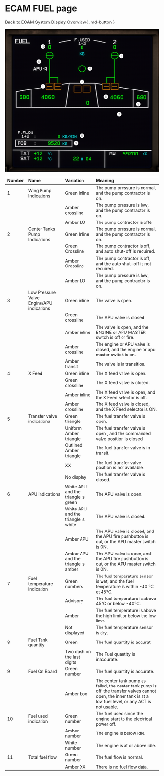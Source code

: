 # ECAM FUEL page

[Back to ECAM System Display Overview](index.md){ .md-button }

![FUEL ECAM page](fuel.png "FUEL ECAM page")



| Number | Name                                      | Variation                           | Meaning                                                                                                                                                        |
|:-------|:------------------------------------------|:------------------------------------|:---------------------------------------------------------------------------------------------------------------------------------------------------------------|
| 1      | Wing Pump Indications                     | Green inline                        | The pump pressure is normal, and the pump contractor is on.                                                                                                    |
|        |                                           | Amber crossline                     | The pump pressure is low, and the pump contractor is on.                                                                                                       |
|        |                                           | Amber LO                            | The pump contractor is offé                                                                                                                                    |
| 2      | Center Tanks Pump Indications             | Green Inline                        | The pump pressure is normal, and the pump contractor is on.                                                                                                    |
|        |                                           | Green Crossline                     | The pump contractor is off, and auto shut-off is required.                                                                                                     |
|        |                                           | Amber Crossline                     | The pump contractor is off, and the auto shut-off is not required.                                                                                             |
|        |                                           | Amber LO                            | The pump pressure is low, and the pump contractor is on.                                                                                                       |
| 3      | Low Pressure Valve Engine/APU indications | Green inline                        | The valve is open.                                                                                                                                             |
|        |                                           | Green crossline                     | The APU valve is closed                                                                                                                                        |
|        |                                           | Amber inline                        | The valve is open, and the ENGINE or APU MASTER switch is off or fire.                                                                                         |
|        |                                           | Amber crossline                     | The engine or APU valve is closed, and the engine or apu master switch is on.                                                                                  |
|        |                                           | Amber transit                       | The valve is in transition.                                                                                                                                    |
| 4      | X Feed                                    | Green inline                        | The  X feed valve is open.                                                                                                                                     |
|        |                                           | Green crossline                     | The X feed valve is closed.                                                                                                                                    |
|        |                                           | Amber inline                        | The X feed valve is open, and the X Feed selector is off.                                                                                                      |
|        |                                           | Amber crossline                     | The X feed valve is closed, and the X Feed selector is ON.                                                                                                     |
| 5      | Transfer valve indications                | Green triangle                      | The fuel transfer valve is open.                                                                                                                               |
|        |                                           | Uniform Amber triangle              | The fuel transfer valve is open , and the commanded valve position is closed.                                                                                  |
|        |                                           | Outlined Amber triangle             | The fuel transfer valve is in transit.                                                                                                                         |
|        |                                           | XX                                  | The fuel transfer valve position is not available.                                                                                                             |
|        |                                           | No display                          | The fuel transfer valve is closed.                                                                                                                             |
| 6      | APU indications                           | White APU and the triangle is green | The APU valve is open.                                                                                                                                         |
|        |                                           | White APU and the triangle is white | The APU valve is closed.                                                                                                                                       |
|        |                                           | Amber APU                           | The APU valve is closed, and the APU fire pushbutton is out, or the APU master switch is ON.                                                                   |
|        |                                           | Amber APU and the triangle is amber | The APU valve is open, and the APU fire pushbutton is out, or the APU master switch is ON.                                                                     |
| 7      | Fuel temperature indication               | Green numbers                       | The fuel temperature sensor is wet, and the fuel temperature is within -40 °C et 45°C.                                                                         |
|        |                                           | Advisory                            | The fuel temperature is above 45°C or below -40°C.                                                                                                             |
|        |                                           | Amber                               | The fuel temperature is above the high limit or below the low limit.                                                                                           |
|        |                                           | Not displayed                       | The fuel temperature sensor is dry.                                                                                                                            |
| 8      | Fuel Tank quantity                        | Green                               | The fuel quantity is accurat                                                                                                                                   |
|        |                                           | Two dash on the last digits         | The Fuel quantity is inaccurate.                                                                                                                               |
| 9      | Fuel On Board                             | Green number                        | The fuel quantity is accurate.                                                                                                                                 |
|        |                                           | Amber box                           | The center tank pump as failed, the center tank pump is off, the transfer valves cannot open, the inner tank is at a low fuel level, or any ACT is not usable. |
| 10     | Fuel used indication                      | Green number                        | The fuel used since the engine start to the electrical power off.                                                                                              |
|        |                                           | Amber number                        | The engine is below idle.                                                                                                                                      |
|        |                                           | White number                        | The engine is at or above idle.                                                                                                                                |
| 11     | Total fuel flow                           | Green number                        | The fuel flow is normal.                                                                                                                                       |
|        |                                           | Amber XX                            | There is no fuel flow data.                                                                                                                                    |
